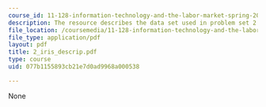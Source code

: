 ```yaml
---
course_id: 11-128-information-technology-and-the-labor-market-spring-2005
description: The resource describes the data set used in problem set 2.
file_location: /coursemedia/11-128-information-technology-and-the-labor-market-spring-2005/077b1155893cb21e7d0ad9968a000538_2_iris_descrip.pdf
file_type: application/pdf
layout: pdf
title: 2_iris_descrip.pdf
type: course
uid: 077b1155893cb21e7d0ad9968a000538

---
```

None